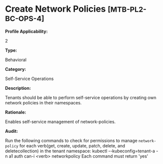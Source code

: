 # Create Network Policies <small>[MTB-PL2-BC-OPS-4] </small>

**Profile Applicability:**

2 <br>

**Type:**

Behavioral <br>

**Category:**

Self-Service Operations <br>

**Description:**

Tenants should be able to perform self-service operations by creating own network policies in their namespaces. <br>

**Rationale:**

Enables self-service management of network-policies. <br>

**Audit:**

Run the following commands to check for permissions to manage `network-policy` for each verb(get, create, update, patch, delete, and deletecollection) in the tenant namespace:
kubectl --kubeconfig=tenant-a -n a1 auth can-i &lt;verb&gt; networkpolicy
Each command must return &#39;yes&#39; <br>

 <br>




